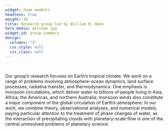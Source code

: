 ```yaml
---
widget: team members
headless: true
weight: 10
title: Research group led by William R. Boos
hero_media: welcome.jpg
widget_id: group-summary
design:
  columns: "1"
  css_style: null
  css_class: null
---
```


<br>

Our group’s research focuses on Earth’s tropical climate. We work on a range of problems involving atmosphere-ocean dynamics, land surface processes, radiative transfer, and thermodynamics. One emphasis is monsoon circulations, which deliver water to billions of people living in Asia, Africa, the Americas, and northern Australia; monsoon winds also constitute a major component of the global circulation of Earth’s atmosphere. In our work, we combine theory, observational analyses, and numerical models, paying particular attention to the treatment of phase changes of water, as the interaction of precipitating clouds with planetary-scale flow is one of the central unresolved problems of planetary science.